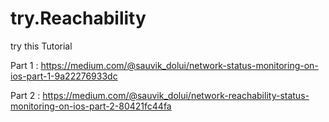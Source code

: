 # try.Reachability

try this Tutorial

Part 1 : https://medium.com/@sauvik_dolui/network-status-monitoring-on-ios-part-1-9a22276933dc

Part 2 : https://medium.com/@sauvik_dolui/network-reachability-status-monitoring-on-ios-part-2-80421fc44fa
